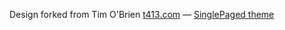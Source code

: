 

Design forked from Tim O'Brien [t413.com](http://t413.com/)
&mdash;
[SinglePaged theme](https://github.com/t413/SinglePaged)
